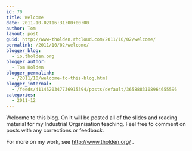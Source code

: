 ```yaml
---
id: 70
title: Welcome
date: 2011-10-02T16:31:00+00:00
author: Tom
layout: post
guid: http://www-tholden.rhcloud.com/2011/10/02/welcome/
permalink: /2011/10/02/welcome/
blogger_blog:
  - io.tholden.org
blogger_author:
  - Tom Holden
blogger_permalink:
  - /2011/10/welcome-to-this-blog.html
blogger_internal:
  - /feeds/4114520347736915394/posts/default/3658883108964655596
categories:
  - 2011-12
---
```

Welcome to this blog. On it will be posted all of the slides and reading material for my Industrial Organisation teaching. Feel free to comment on posts with any corrections or feedback.

For more on my work, see <http://www.tholden.org/> .